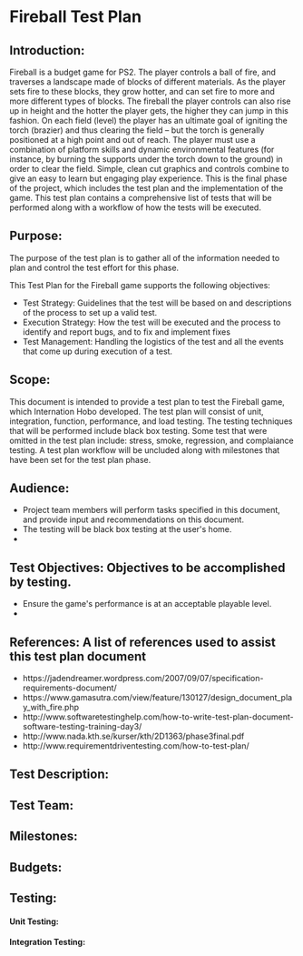 <h1>Fireball Test Plan</h1>
<p><h2>Introduction:</h2> Fireball is a budget game for PS2. The player controls a ball of fire, and traverses a landscape made of blocks of different materials. As the player sets fire to these blocks, they grow hotter, and can set fire to more and more different types of blocks. The fireball the player controls can also rise up in height and the hotter the player gets, the higher they can jump in this fashion. On each field (level) the player has an ultimate goal of igniting the torch (brazier) and thus clearing the field – but the torch is generally positioned at a high point and out of reach. The player must use a combination of platform skills and dynamic environmental features (for instance, by burning the supports under the torch down to the ground) in order to clear the field. Simple, clean cut graphics and controls combine to give an easy to learn but engaging play experience. This is the final phase of the project, which includes the test plan and the implementation of the game. This test plan contains a comprehensive list of tests that will be performed along with a workflow of how the tests will be executed. </p>
<p><h2>Purpose:</h2> The purpose of the test plan is to gather all of the information needed to plan and control the test effort for this phase.</p>
<p>This Test Plan for the Fireball game supports the following objectives:</p>
    <ul>
        <li>Test Strategy: Guidelines that the test will be based on and descriptions of the process to set up a valid test.</li>
        <li>Execution Strategy: How the test will be executed and the process to identify and report bugs, and to fix and implement fixes</li>
        <li>Test Management: Handling the logistics of the test and all the events that come up during execution of a test.</li>
    </ul>
<p><h2>Scope:</h2> This document is intended to provide a test plan to test the Fireball game, which Internation Hobo developed. The test plan will consist of unit, integration, function, performance, and load testing. The testing techniques that will be performed include black box testing. Some test that were omitted in the test plan include: stress, smoke, regression, and complaiance testing. A test plan workflow will be uncluded along with milestones that have been set for the test plan phase.</p>
<p><h2>Audience: </h2></p>
    <ul>
        <li>Project team members will perform tasks specified in this document, and provide input and recommendations on this document.</li>
        <li>The testing will be black box testing at the user's home.</li>
        <li></li>
    </ul>
<p><h2>Test Objectives: Objectives to be accomplished by testing.</h2></p>
    <ul>
        <li>Ensure the game's performance is at an acceptable playable level.</li>
        <li></li>
    </ul>
<p><h2>References: A list of references used to assist this test plan document</h2></p>
    <ul>
        <li>https://jadendreamer.wordpress.com/2007/09/07/specification-requirements-document/</li>
        <li>https://www.gamasutra.com/view/feature/130127/design_document_play_with_fire.php</li>
        <li>http://www.softwaretestinghelp.com/how-to-write-test-plan-document-software-testing-training-day3/</li>
        <li>http://www.nada.kth.se/kurser/kth/2D1363/phase3final.pdf</li>
        <li>http://www.requirementdriventesting.com/how-to-test-plan/</li>
    </ul>
<p><h2>Test Description:</h2> </p>
<p><h2>Test Team:</h2 ></p>
<p><h2>Milestones:</h2> </p>
<p><h2>Budgets:</h2> </p>
<p><h2>Testing:</h2> </p>
<p><h4>Unit Testing: </h4></p>
<p><h4>Integration Testing: </h4></p>

